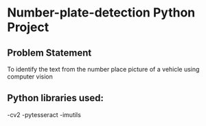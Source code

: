 # Number-plate-detection Python Project
## Problem Statement
To identify the text from the number place picture of a vehicle using computer vision
## Python libraries used:
-cv2
-pytesseract
-imutils
